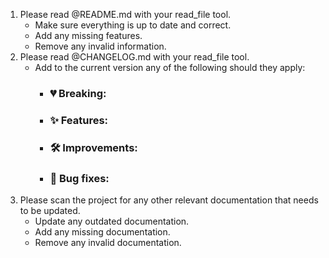 1. Please read @README.md with your read_file tool.
    - Make sure everything is up to date and correct.
    - Add any missing features.
    - Remove any invalid information.
2. Please read @CHANGELOG.md with your read_file tool.
    - Add to the current version any of the following should they apply:
        <format>
        - ### 💔 Breaking:
        - ### ✨ Features:
        - ### 🛠️ Improvements:
        - ### 🐛 Bug fixes:
        </format>
3. Please scan the project for any other relevant documentation that needs to be updated.
    - Update any outdated documentation.
    - Add any missing documentation.
    - Remove any invalid documentation.
